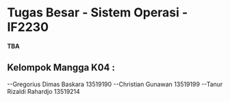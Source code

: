 # Tugas Besar - Sistem Operasi - IF2230
**TBA**
## Kelompok Mangga K04 :
   --Gregorius Dimas Baskara 13519190
   --Christian Gunawan 13519199
   --Tanur Rizaldi Rahardjo 13519214
<!-- ALSA - Vcxsrv -
- Bochs troubleshoot,
-- xserver
https://medium.com/javarevisited/using-wsl-2-with-x-server-linux-on-windows-a372263533c3
https://www.stat.ipb.ac.id/agusms/index.php/2019/01/15/how-to-run-graphical-linux-applications-on-bash-on-ubuntu-on-windows-10/

-- ALSA
https://bbs.archlinux.org/viewtopic.php?id=94696
 -->
